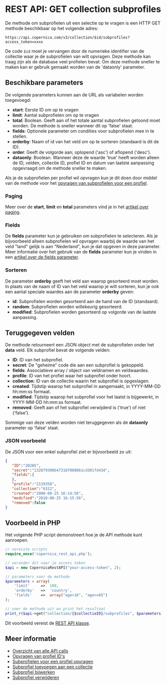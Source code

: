 # REST API: GET collection subprofiles

De methode om subprofielen uit een selectie op te vragen is een HTTP GET methode
beschikbaar op het volgende adres:

`https://api.copernica.com/v3/collection/$id/subprofiles?access_token=xxxx`

De code `$id` moet je vervangen door de numerieke identifier van de 
collectie waar je de subprofielen van wilt opvragen. Deze methode kan traag zijn 
als de database veel profielen bevat. Om deze methode sneller te maken kan 
er gebruik gemaakt worden van de 'dataonly' parameter.

## Beschikbare parameters

De volgende parameters kunnen aan de URL als variabelen worden toegevoegd:

* **start**: Eerste ID om op te vragen
* **limit**: Aantal subprofielen om op te vragen
* **total**: Boolean. Geeft aan of het totale aantal subprofielen getoond moet worden. 
De methode is sneller wanneer dit op 'false' staat.
* **fields**: Optionele parameter om condities voor subprofielen mee in te stellen.
* **orderby**: Naam of id van het veld om op te sorteren (standaard is dit de ID).
* **order**: Geeft de volgorde aan; oplopend ('asc') of aflopend ('desc').
* **dataonly**: Boolean. Wanneer deze de waarde 'true' heeft worden alleen de ID, velden, 
collectie ID, profiel ID en datum van laatste aanpassing opgevraagd om de methode sneller te maken.

Als je de subprofielen per profiel wil opvragen kun je dit doen 
door middel van de methode voor het [opvragen van subprofielen voor een profiel](./rest-get-profile-subprofiles).

### Paging

Meer over de **start**, **limit** en **total** parameters vind je in het [artikel over paging](rest-paging). 

### Fields 

De **fields** parameter kun je gebruiken om subprofielen te selecteren. Als je bijvoorbeeld
alleen subprofielen wil opvragen waarbij de waarde van het veld "land" gelijk is aan
"Nederland", kun je dat opgeven in deze parameter. Meer informatie over het
gebruik van de **fields** parameter kun je vinden in een 
[artikel over de fields parameter](rest-fields-parameter).

### Sorteren

De parameter **orderby** geeft het veld aan waarop gesorteerd moet worden. 
In plaats van de naam of ID van het veld waarop je wilt sorteren, kun 
je ook een aantal speciale waardes aan de parameter **orderby** geven:

* **id**: Subprofielen worden gesorteerd aan de hand van de ID (standaard).
* **random**: Subprofielen worden willekeurig gesorteerd.
* **modified**: Subprofielen worden gesorteerd op volgorde van de laatste aanpassing.

## Teruggegeven velden

De methode retourneert een JSON object met de subprofielen onder het **data**
veld. Elk subprofiel bevat de volgende velden:

* **ID**: ID van het subprofiel.
* **secret**: De "geheime" code die aan een subprofiel is gekoppeld.
* **fields**: Associatieve array / object van veldnamen en veldwaardes.
* **profile**: ID van het profiel waar het subprofiel onder hoort.
* **collection**: ID van de collectie waarin het subprofiel is opgeslagen.
* **created**: Tijdstip waarop het subprofiel in aangemaakt, in YYYY-MM-DD hh:mm:ss formaat.
* **modified**: Tijdstip waarop het subprofiel voor het laatst is bijgewerkt, in YYYY-MM-DD hh:mm:ss formaat.
* **removed**: Geeft aan of het subprofiel verwijderd is ('true') of niet ('false').

Sommige van deze velden worden niet teruggegeven als de **dataonly** parameter 
op 'false' staat.

### JSON voorbeeld

De JSON voor een enkel subprofiel ziet er bijvoorbeeld zo uit:

```json
{  
   "ID":"20285",
   "secret":"132879300b4731870080b1cd301fd43d",
   "fields":{  
   },
   "profile":"2139358",
   "collection":"6312",
   "created":"2008-08-25 16:14:56",
   "modified":"2010-08-25 16:15:56",
   "removed":false
}
```

## Voorbeeld in PHP

Het volgende PHP script demonstreert hoe je de API methode kunt aanroepen.

```php
// vereiste scripts
require_once('copernica_rest_api.php');

// verander dit naar je access token
$api = new CopernicaRestAPI("your-access-token", 2);

// parameters voor de methode
$parameters = array(
    'limit'     =>  100,
    'orderby'   =>  'country',
    'fields'    =>  array("age>16", "age<=65")
);

// voer de methode uit en print het resultaat
print_r($api->get("collection/{$collectieID}/subprofiles", $parameters));
```

Dit voorbeeld vereist de [REST API klasse](rest-php).

## Meer informatie

* [Overzicht van alle API calls](./rest-api)
* [Opvragen van profiel ID's](./rest-get-collection-profileids)
* [Subprofielen voor een profiel opvragen](./rest-get-profile-subprofiles)
* [Subprofiel toevoegen aan een collectie](./rest-post-collection-subprofiles)
* [Subprofiel bijwerken](./rest-put-subprofile-fields)
* [Subprofiel verwijderen](./rest-delete-subprofile)
